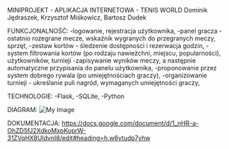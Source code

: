 
MINIPROJEKT - APLIKACJA INTERNETOWA - TENIS WORLD
Dominik Jędraszek, Krzysztof Miśkowicz, Bartosz Dudek

FUNKCJONALNOŚĆ:
-logowanie, rejestracja użytkownika,
-panel gracza - ostatnio rozegrane mecze, wskaźnik wygranych do przegranych meczy, sprzęt,
-zestaw kortów - śledzenie dostępności i rezerwacja godzin,
-system filtrowania kortów (po rodzaju nawieżchni, miejscu, popularności), użytkowników, turnieji
-zapisywanie wyników meczy, a następnie automatyczne przypisania do panelu użytkownika,
-proponowanie przez system dobrego rywala (po umiejętnościach graczy),
-organizowanie turnieji - ukreślanie puli nagród, wymaganych umiejętności graczy,

TECHNOLOGIE: 
-Flask,
-SQLite, 
-Python

DIAGRAM:
![My Image](database.jpg)

DOKUMENTACJA:
https://docs.google.com/document/d/1_nHR-a-OhZD5fJ2XdkoMxpKoprW-31ZVqHX8UIdvnI8/edit#heading=h.w6ytudp7yhw
